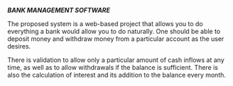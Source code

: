 
***BANK MANAGEMENT SOFTWARE***

The proposed system is a web-based project that allows you to do everything a bank would allow you to do naturally. One should be able to deposit money and withdraw money from a particular account as the user desires.

There is validation to allow only a particular amount of cash inflows at any time, as well as to allow withdrawals if the balance is sufficient. There is also the calculation of interest and its addition to the balance every month.
